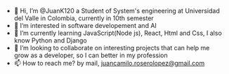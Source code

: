 - 👋 Hi, I’m @JuanK120 a Student of System's engineering at Universidad del Valle in Colombia, currently in 10th semester
- 👀 I’m interested in software developement and AI
- 🌱 I’m currently learning JavaScript(Node js), React, Html and Css, I also know Python and Django
- 💞️ I’m looking to collaborate on interesting projects that can help me grow as a developer, so I can better in my profession
- 📫 How to reach me? by mail, juancamilo.roserolopez@gmail.com

<!---
JuanK120/JuanK120 is a ✨ special ✨ repository because its `README.md` (this file) appears on your GitHub profile.
You can click the Preview link to take a look at your changes.
--->
